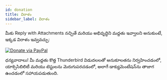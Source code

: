 ```yaml
---
id: donation
title: విరాళం
sidebar_label: విరాళం
---
```


మీకు Reply with Attachments నచ్చితే మరియు అభివృద్ధిని మద్దతు ఇవ్వాలని అనుకుంటే, ఇక్కడ విరాళం ఇవ్వవచ్చు:

[![Donate via PayPal](/img/paypal-donate-button.png)](https://www.paypal.com/donate/?hosted_button_id=L2NQXHB7FQ5FJ)

ధన్యవాదాలు! మీ మద్దతు కొత్త Thunderbird విడుదలలతో అనుకూలతను నిర్వహించడంలో, యాక్సెసిబిలిటీ మరియు టెస్టులను మెరుగుపరచడంలో, అలాగే డాక్యుమెంటేషన్‌ను తాజాగ ఉంచడంలో సహాయపడుతుంది.
